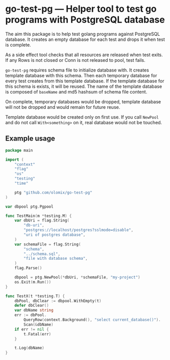 # go-test-pg — Helper tool to test go programs with PostgreSQL database

The aim this package is to help test golang programs against PostgreSQL
database. It creates an empty database for each test and drops it when test
is complete.

As a side effect tool checks that all resources are released when test exits.
If any Rows is not closed or Conn is not released to pool, test fails.

`go-test-pg` requires schema file to initialize database with. It creates
template database with this schema. Then each temporary database for every test
creates from this template database. If the template database for this
schema is exists, it will be reused. The name of the template database 
is composed of `baseName` and md5 hashsum of schema file content. 

On complete, temporary databases would be dropped, template database will not
be dropped and would remain for future reuse.

Template database would be created only on first use. If you call `NewPool`
and do not call `With<something>` on it, real database would not be touched.


## Example usage

```go
package main

import (
	"context"
	"flag"
	"os"
	"testing"
	"time"

	ptg "github.com/olomix/go-test-pg"
)

var dbpool ptg.Pgpool

func TestMain(m *testing.M) {
    var dbUri = flag.String(
        "db-uri",
        "postgres://localhost/postgres?sslmode=disable",
        "uri of postgres database",
    )
    var schemaFile = flag.String(
        "schema",
        "../schema.sql",
        "file with database schema",
    )
    flag.Parse()

    dbpool = ptg.NewPool(*dbUri, *schemaFile, "my-project")
    os.Exit(m.Run())
}

func TestX(t *testing.T) {
    dbPool, dbClear := dbpool.WithEmpty(t)
    defer dbClear()
    var dbName string
    err := dbPool.
        QueryRow(context.Background(), "select current_database()").
        Scan(&dbName)
    if err != nil {
        t.Fatal(err)
    }

    t.Log(dbName)
}
```
